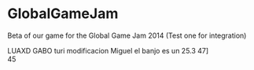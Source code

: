 GlobalGameJam
=============

Beta of our game for the Global Game Jam 2014 (Test one for integration)

LUAXD
GABO
turi
modificacion Miguel
el banjo es un 25.3
47]\
45